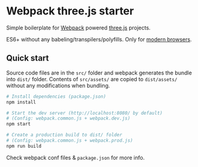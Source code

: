 # Webpack three.js starter

Simple boilerplate for [Webpack](https://webpack.js.org/guides/getting-started) powered [three.js](https://threejs.org/) projects.

ES6+ without any babeling/transpilers/polyfills. Only for [modern browsers](https://kangax.github.io/compat-table/es6/).

## Quick start

Source code files are in the `src/` folder and webpack generates the bundle into `dist/` folder.
Contents of `src/assets/` are copied to `dist/assets/` without any modifications when bundling.

```sh
# Install dependencies (package.json)
npm install

# Start the dev server (http://localhost:8080/ by default)
# (Config: webpack.common.js + webpack.dev.js)
npm start

# Create a production build to dist/ folder
# (Config: webpack.common.js + webpack.prod.js)
npm run build
```

Check webpack conf files & `package.json` for more info.
